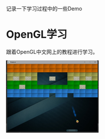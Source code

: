 记录一下学习过程中的一些Demo
# OpenGL学习
跟着OpenGL中文网上的教程进行学习。

<img src="https://github.com/lixiaozi11/ProjectDemo/blob/main/%E6%89%93%E6%96%B9%E5%9D%97.png" width="50%">

